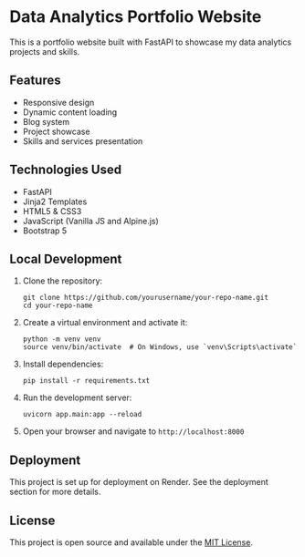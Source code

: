 # Data Analytics Portfolio Website

This is a portfolio website built with FastAPI to showcase my data analytics projects and skills.

## Features

- Responsive design
- Dynamic content loading
- Blog system
- Project showcase
- Skills and services presentation

## Technologies Used

- FastAPI
- Jinja2 Templates
- HTML5 & CSS3
- JavaScript (Vanilla JS and Alpine.js)
- Bootstrap 5

## Local Development

1. Clone the repository:
   ```
   git clone https://github.com/yourusername/your-repo-name.git
   cd your-repo-name
   ```

2. Create a virtual environment and activate it:
   ```
   python -m venv venv
   source venv/bin/activate  # On Windows, use `venv\Scripts\activate`
   ```

3. Install dependencies:
   ```
   pip install -r requirements.txt
   ```

4. Run the development server:
   ```
   uvicorn app.main:app --reload
   ```

5. Open your browser and navigate to `http://localhost:8000`

## Deployment

This project is set up for deployment on Render. See the deployment section for more details.

## License

This project is open source and available under the [MIT License](LICENSE).